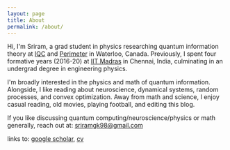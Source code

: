 ```yaml
---
layout: page
title: About
permalink: /about/
---
```


Hi, I'm Sriram, a grad student in physics researching quantum information theory at [IQC](https://uwaterloo.ca/institute-for-quantum-computing/) and [Perimeter](https://perimeterinstitute.ca) in Waterloo, Canada. Previously, I spent four formative years (2016-20) at [IIT Madras](https://www.iitm.ac.in/) in Chennai, India, culminating in an undergrad degree in engineering physics.

I'm broadly interested in the physics and math of quantum information. Alongside, I like reading about neuroscience, dynamical systems, random processes, and convex optimization. Away from math and science, I enjoy casual reading, old movies, playing football, and editing this blog.

If you like discussing quantum computing/neuroscience/physics or math generally, reach out at: [sriramgk98@gmail.com](mailto:sriramgk98@gmail.com)

links to: [google scholar](https://scholar.google.com/citations?user=d9-T--sAAAAJ&hl=en), [cv](https://sriramgkn.github.io/docs/CV_detailed_ram.pdf) <!--, [detailed CV](https://sriramgkn.github.io/docs/CV_detailed_ram.pdf)-->

<!-- ![Image of Sriram](https://raw.githubusercontent.com/SriramGkn/sriramgkn.github.io/master/images/Outside_Godav.jpeg)
Outside my hostel at IITM! The COVID-19 pandemic forced us out of this beautiful campus with little notice. -->

<!--[IQC Waterloo](https://uwaterloo.ca/institute-for-quantum-computing/)-->

